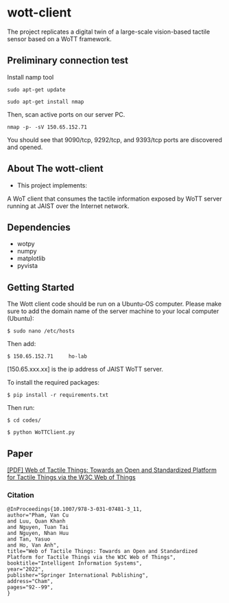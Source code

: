 # wott-client
The project replicates a digital twin of a large-scale vision-based tactile sensor based on a WoTT framework. 

## Preliminary connection test
Install namp tool
```
sudo apt-get update
```
```
sudo apt-get install nmap
```
Then, scan active ports on our server PC.
```
nmap -p- -sV 150.65.152.71
```
You should see that 9090/tcp, 9292/tcp, and 9393/tcp ports are discovered and opened.

## About The wott-client

 - This project implements:

A WoT client that consumes the tactile information exposed by WoTT server running at JAIST over the Internet network.
   
## Dependencies
- wotpy
- numpy
- matplotlib
- pyvista

## Getting Started
The Wott client code should be run on a Ubuntu-OS computer.
Please make sure to add the domain name of the server machine to your local computer (Ubuntu):
```
$ sudo nano /etc/hosts
```
Then add:
```
$ 150.65.152.71  	ho-lab
```
[150.65.xxx.xx] is the ip address of JAIST WoTT server.

To install the required packages:
```
$ pip install -r requirements.txt
```
Then run:
```
$ cd codes/
```
```
$ python WoTTClient.py
```

## Paper
[[PDF] Web of Tactile Things: Towards an Open and Standardized Platform for Tactile Things via the W3C Web of Things](https://github.com/Ho-lab-jaist/wott-client/blob/main/paper/CAiSE2022_WOTT.pdf)
### Citation
```
@InProceedings{10.1007/978-3-031-07481-3_11,
author="Pham, Van Cu
and Luu, Quan Khanh
and Nguyen, Tuan Tai
and Nguyen, Nhan Huu
and Tan, Yasuo
and Ho, Van Anh",
title="Web of Tactile Things: Towards an Open and Standardized Platform for Tactile Things via the W3C Web of Things",
booktitle="Intelligent Information Systems",
year="2022",
publisher="Springer International Publishing",
address="Cham",
pages="92--99",
}
```
